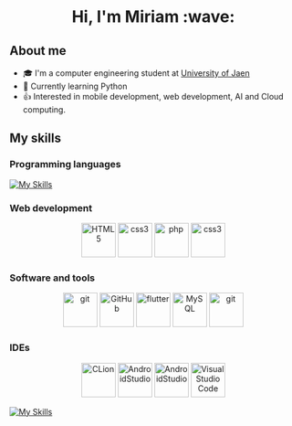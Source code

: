 <div align="center">
  <h1>Hi, I'm Miriam :wave: </h1>
</div>

## About me
- :mortar_board: I'm a computer engineering student at [University of Jaen](https://www.ujaen.es/)
- :snake: Currently learning Python 
- :+1: Interested in mobile development, web development, AI and Cloud computing.

## My skills

### Programming languages
[![My Skills](https://skillicons.dev/icons?i=cpp,c,py,java,dart)](https://skillicons.dev)

### Web development
<p align="center" >
  <img src="https://img.shields.io/badge/HTML5-E34F26?style=for-the-badge&logo=html5&logoColor=white" alt="HTML5" width= 60px /> 
   <img src="https://img.shields.io/badge/CSS3-1572B6?style=for-the-badge&logo=css3&logoColor=white" alt="css3" width= 60px /> 
  <img src="https://img.shields.io/badge/PHP-777BB4?style=for-the-badge&logo=php&logoColor=white" alt="php" width= 60px /> 
  <img src="https://img.shields.io/badge/CSS3-1572B6?style=for-the-badge&logo=css3&logoColor=white" alt="css3" width= 60px /> 
</p>

### Software and tools
<p align="center">
  <img src="https://img.shields.io/badge/MySQL-00000F?style=for-the-badge&logo=mysql&logoColor=white" alt="git" width= 60px /> 
  <img src="https://img.shields.io/badge/GitHub-100000?style=for-the-badge&logo=github&logoColor=white" alt="GitHub" width= 60px /> 
<img src="https://img.shields.io/badge/Flutter-02569B?style=for-the-badge&logo=flutter&logoColor=white" alt="flutter" width= 60px />
  <img src="[https://img.shields.io/badge/CSS3-1572B6?style=for-the-badge&logo=css3&logoColor=white](https://img.shields.io/badge/MySQL-00000F?style=for-the-badge&logo=mysql&logoColor=white)" alt="MySQL" width= 60px /> 
<img src="https://img.shields.io/badge/MySQL-00000F?style=for-the-badge&logo=mysql&logoColor=white" alt="git" width= 60px /> 
</p>

### IDEs
<p align="center">
  <img src= "https://img.shields.io/badge/CLion-000000?style=for-the-badge&logo=clion&logoColor=white" alt="CLion" width = 60px />
  <img src= "https://img.shields.io/badge/Android_Studio-3DDC84?style=for-the-badge&logo=android-studio&logoColor=white" alt="AndroidStudio" width = 60px/>
  <img src= "http://img.shields.io/badge/-PHPStorm-181717?style=for-the-badge&logo=phpstorm&logoColor=white" alt="AndroidStudio" width = 60px/ >
  <img src= "https://img.shields.io/badge/Visual_Studio_Code-0078D4?style=for-the-badge&logo=visual%20studio%20code&logoColor=white" alt="Visual Studio Code" width = 60px/ >
 
</p>

[![My Skills](https://skillicons.dev/icons?i=cpp,c,py,html,css,php,bootstrap,flutter,dart,androidstudio,mysql,git,bash)](https://skillicons.dev)

